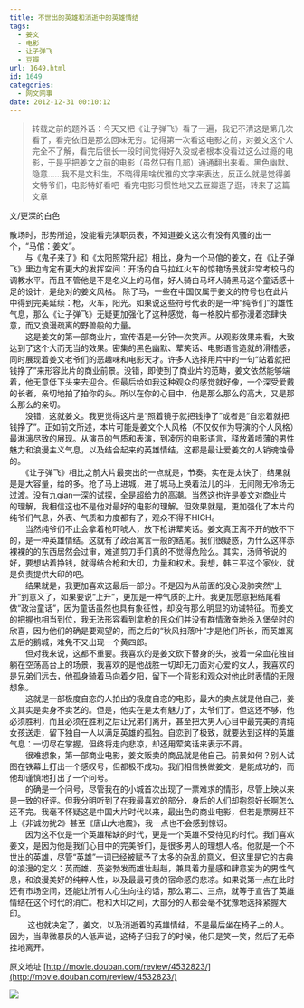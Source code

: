 ```yaml
---
title: 不世出的英雄和消逝中的英雄情结
tags:
  - 姜文
  - 电影
  - 让子弹飞
  - 豆瓣
url: 1649.html
id: 1649
categories:
  - 网文网事
date: 2012-12-31 00:10:12
---
```


> 转载之前的题外话：今天又把《让子弹飞》看了一遍，我记不清这是第几次看了，看完依旧是那么回味无穷。记得第一次看这电影之前，对姜文这个人完全不了解，看完后很长一段时间觉得好久没或者根本没看过这么过瘾的电影，于是乎把姜文之前的电影（虽然只有几部）通通翻出来看。黑色幽默、隐意......我不是文科生，不晓得用啥优雅的文字来表达，反正么就是觉得姜文特爷们，电影特好看吧  看完电影习惯性地又去豆瓣逛了逛，转来了这篇文章

文/更深的白色

散场时，形势所迫，没能看完演职员表，不知道姜文这次有没有风骚的出一个，“马倌：姜文”。  
　　与《鬼子来了》和《太阳照常升起》相比，身为一个马倌的姜文，在《让子弹飞》里边肯定有更大的发挥空间：开场的白马拉红火车的惊艳场景就非常考校马的调教水平。而且不管他是不是名义上的马倌，好人骑白马坏人骑黑马这个童话感十足的设计，是绝对的姜文风格。 除了马，一些在中国仅属于姜文的符号也在此片中得到完美延续：枪，火车，阳光。如果说这些符号代表的是一种“纯爷们”的雄性气息，那么《让子弹飞》无疑更加强化了这种感觉，每一格胶片都弥漫着恣肆快意，而又浪漫疏离的野兽般的力量。  
　　这是姜文的第一部商业片，宣传语是一分钟一次笑声。从观影效果来看，大致达到了这个大而无当的效果。密集的黑色幽默、荤笑话、电影语言造就的滑稽感，同时展现着姜文老爷们的恶趣味和电影天才。许多人选择用片中的一句“站着就把钱挣了”来形容此片的商业前景。没错，即使到了商业片的范畴，姜文依然能够端着，他无意低下头来去迎合。但最后给如我这种观众的感觉就好像，一个深受爱戴的长者，亲切地拍了拍你的头。所以在你的心目中，他是那么那么的高大，又是那么那么的亲切。  
　　没错，这就姜文。我更觉得这片是“照着镜子就把钱挣了”或者是“自恋着就把钱挣了”。正如前文所述，本片可能是姜文个人风格（不仅仅作为导演的个人风格）最淋漓尽致的展现。从演员的气质和表演，到凌厉的电影语言，释放着喷薄的男性魅力和浪漫主义气息，以及结合起来的英雄情结，这都是最让爱姜文的人销魂蚀骨的。  
　　《让子弹飞》相比之前大片最突出的一点就是，节奏。实在是太快了，结果就是是大容量，给的多。抢了马上进城，进了城马上换着法儿的斗，无间隙无冷场无过渡。没有九qian一深的试探，全是超给力的高潮。当然这也许是姜文对商业片的理解，我相信这也不是他对最好的电影的理解。但效果就是，更加强化了本片的纯爷们气息，外表、气质和力度都有了，观众不得不HIGH。  
　　当然纯爷们不止会拿着枪吓唬人，放下枪讲荤笑话。姜文真正离不开的放不下的，是一种英雄情结。这就有了政治寓言一般的结尾。我们很疑惑，为什么这样赤裸裸的的东西居然会过审，难道剪刀手们真的不觉得危险么。其实，汤师爷说的好，要想站着挣钱，就得结合枪和大印，力量和权术。我想，韩三平这个家伙，就是负责提供大印的吧。  
　　结果就是，我更加喜欢这最后一部分。不是因为从前面的没心没肺突然“上升”到意义了，如果要说“上升”，更加是一种气质的上升。我更加愿意把结尾看做“政治童话”，因为童话虽然也具有象征性，却没有那么明显的劝诫特征。而姜文的把握也相当到位，我无法形容看到拿枪的民众们并没有群情激奋地杀入堡垒时的欣喜，因为他们的确是要观望的，而之后的“秋风扫落叶”才是他们所长，而英雄离去后的鹅城，难免不又出现一个黄四郎。  
　　但对我来说，这都不重要。我喜欢的是姜文砍下替身的头，披着一朵血花独自躺在空荡高台上的场景，我喜欢的是他战胜一切却无力面对心爱的女人，我喜欢的是兄弟们远去，他孤身骑着马向着夕阳，留下一个背影和观众对他此时表情的无限想象。  
　　这就是一部极度自恋的人拍出的极度自恋的电影，最大的卖点就是他自己，姜文其实是卖身不卖艺的。但是，他实在是太有魅力了，太爷们了。但这还不够，他必须胜利，而且必须在胜利之后让兄弟们离开，甚至把大男人心目中最完美的清纯女孩送走，留下独自一人以满足英雄的孤独。自恋到了极致，就要达到这样的英雄气息：一切尽在掌握，但终将走向悲凉，却还用荤笑话来表示不屑。  
　　很难想象，第一部商业电影，姜文贩卖的商品就是他自己。前景如何？别人试图在铁幕上打出一个感叹号，但都极不成功。我们相信换做姜文，是能成功的，而他却谨慎地打出了一个问号。  
　　的确是一个问号，尽管我在的小城首次出现了一票难求的情形，尽管上映以来是一致的好评。但我分明听到了在我最喜欢的部分，身后的人们却抱怨好长啊怎么还不完。我毫不怀疑这是中国大片时代以来，最出色的商业电影，但若是票房赶不上《非诚勿扰2》甚至《唐山大地震》，我一点也不会感到惊讶。  
　　因为这不仅是一个英雄稀缺的时代，更是一个英雄不受待见的时代。我们喜欢姜文，是因为他是我们心目中的完美爷们，是很多男人的理想人格。他就是一个不世出的英雄，尽管“英雄”一词已经被赋予了太多的杂乱的意义，但这里是它的古典的浪漫的定义：英而雄，英姿勃发而雄壮赳赳，兼具着力量感和肆意妄为的男性气息，和浪漫美好的纯粹人性，以及最最可贵的宿命感的悲凉。如果说第一点在此时还有市场空间，还能让所有人心生向往的话，那么第二、三点，就等于宣告了英雄情结在这个时代的消亡。枪和大印之间，大部分的人都会毫不犹豫地选择紧握大印。  
　　 这也就决定了，姜文，以及消逝着的英雄情结，不是最后坐在椅子上的人。因为，当卑微暴戾的人低声说，这椅子归我了的时候，他只是笑一笑，然后了无牵挂地离开。

原文地址 [http://movie.douban.com/review/4532823/](http://movie.douban.com/review/4532823/)

![](http://www.ccc5.cc/wp-content/uploads/2012/12/p480096785.jpg)